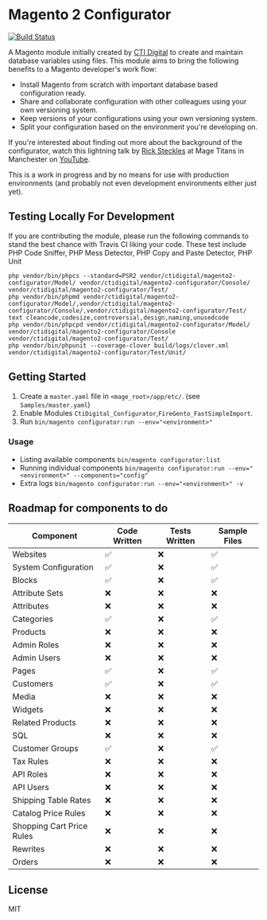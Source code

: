 # Magento 2 Configurator

[![Build Status](https://travis-ci.org/ctidigital/magento2-configurator.svg?branch=develop)](https://travis-ci.org/ctidigital/magento2-configurator)


A Magento module initially created by [CTI Digital] to create and maintain database variables using files. This module aims to bring the following benefits to a Magento developer's work flow:

  - Install Magento from scratch with important database based configuration ready.
  - Share and collaborate configuration with other colleagues using your own versioning system.
  - Keep versions of your configurations using your own versioning system.
  - Split your configuration based on the environment you're developing on.

If you're interested about finding out more about the background of the configurator, watch this lightning talk by [Rick Steckles] at Mage Titans in Manchester on [YouTube].

This is a work in progress and by no means for use with production environments (and probably not even development environments either just yet).

## Testing Locally For Development
If you are contributing the module, please run the following commands to stand the best chance with Travis CI liking your code.
These test include PHP Code Sniffer, PHP Mess Detector, PHP Copy and Paste Detector, PHP Unit
```
php vendor/bin/phpcs --standard=PSR2 vendor/ctidigital/magento2-configurator/Model/ vendor/ctidigital/magento2-configurator/Console/ vendor/ctidigital/magento2-configurator/Test/
php vendor/bin/phpmd vendor/ctidigital/magento2-configurator/Model/,vendor/ctidigital/magento2-configurator/Console/,vendor/ctidigital/magento2-configurator/Test/ text cleancode,codesize,controversial,design,naming,unusedcode
php vendor/bin/phpcpd vendor/ctidigital/magento2-configurator/Model/ vendor/ctidigital/magento2-configurator/Console vendor/ctidigital/magento2-configurator/Test/
php vendor/bin/phpunit --coverage-clover build/logs/clover.xml vendor/ctidigital/magento2-configurator/Test/Unit/
```

## Getting Started
1. Create a `master.yaml` file in `<mage_root>/app/etc/`. (see `Samples/master.yaml`)
2. Enable Modules `CtiDigital_Configurator`,`FireGento_FastSimpleImport`.
3. Run `bin/magento configurator:run --env="<environment>"`

### Usage

* Listing available components `bin/magento configurator:list`
* Running individual components `bin/magento configurator:run --env="<environment>" --components="config"`
* Extra logs `bin/magento configurator:run --env="<environment>" -v`

## Roadmap for components to do

| Component                 | Code Written       | Tests Written | Sample Files       |
|---------------------------|--------------------|---------------|--------------------|
| Websites                  | :white_check_mark: | :x:           | :white_check_mark: |
| System Configuration      | :white_check_mark: | :x:           | :white_check_mark: |
| Blocks                    | :white_check_mark: | :x:           | :white_check_mark: |
| Attribute Sets            | :x:                | :x:           | :x:                |
| Attributes                | :x:                | :x:           | :x:                |
| Categories                | :white_check_mark: | :x:           | :white_check_mark: |
| Products                  | :x:                | :x:           | :x:                |
| Admin Roles               | :x:                | :x:           | :x:                |
| Admin Users               | :x:                | :x:           | :x:                |
| Pages                     | :white_check_mark: | :x:           | :white_check_mark: |
| Customers                 | :white_check_mark: | :x:           | :white_check_mark: |
| Media                     | :x:                | :x:           | :x:                |
| Widgets                   | :x:                | :x:           | :x:                |
| Related Products          | :x:                | :x:           | :x:                |
| SQL                       | :x:                | :x:           | :x:                |
| Customer Groups           | :white_check_mark: | :x:           | :white_check_mark: |
| Tax Rules                 | :x:                | :x:           | :x:                |
| API Roles                 | :x:                | :x:           | :x:                |
| API Users                 | :x:                | :x:           | :x:                |
| Shipping Table Rates      | :x:                | :x:           | :x:                |
| Catalog Price Rules       | :x:                | :x:           | :x:                |
| Shopping Cart Price Rules | :x:                | :x:           | :x:                |
| Rewrites                  | :x:                | :x:           | :x:                |
| Orders                    | :x:                | :x:           | :x:                |

License
----

MIT


[CTI Digital]:http://www.ctidigital.com/
[YouTube]:https://www.youtube.com/watch?v=u9zHaX8G5_0
[Rick Steckles]:https://twitter.com/rick_steckles